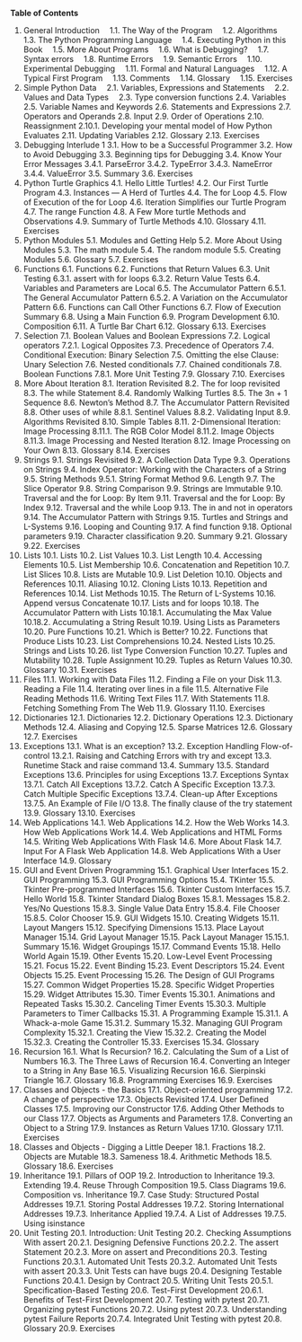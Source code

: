 **Table of Contents**

1. General Introduction
&emsp;1.1. The Way of the Program
&emsp;1.2. Algorithms
&emsp;1.3. The Python Programming Language
&emsp;1.4. Executing Python in this Book
&emsp;1.5. More About Programs
&emsp;1.6. What is Debugging?
&emsp;1.7. Syntax errors
&emsp;1.8. Runtime Errors
&emsp;1.9. Semantic Errors
&emsp;1.10. Experimental Debugging
&emsp;1.11. Formal and Natural Languages
&emsp;1.12. A Typical First Program
&emsp;1.13. Comments
&emsp;1.14. Glossary
&emsp;1.15. Exercises
2. Simple Python Data
&emsp;2.1. Variables, Expressions and Statements
&emsp;2.2. Values and Data Types
&emsp;2.3. Type conversion functions
2.4. Variables
2.5. Variable Names and Keywords
2.6. Statements and Expressions
2.7. Operators and Operands
2.8. Input
2.9. Order of Operations
2.10. Reassignment
2.10.1. Developing your mental model of How Python Evaluates
2.11. Updating Variables
2.12. Glossary
2.13. Exercises
3. Debugging Interlude 1
3.1. How to be a Successful Programmer
3.2. How to Avoid Debugging
3.3. Beginning tips for Debugging
3.4. Know Your Error Messages
3.4.1. ParseError
3.4.2. TypeError
3.4.3. NameError
3.4.4. ValueError
3.5. Summary
3.6. Exercises
4. Python Turtle Graphics
4.1. Hello Little Turtles!
4.2. Our First Turtle Program
4.3. Instances — A Herd of Turtles
4.4. The for Loop
4.5. Flow of Execution of the for Loop
4.6. Iteration Simplifies our Turtle Program
4.7. The range Function
4.8. A Few More turtle Methods and Observations
4.9. Summary of Turtle Methods
4.10. Glossary
4.11. Exercises
5. Python Modules
5.1. Modules and Getting Help
5.2. More About Using Modules
5.3. The math module
5.4. The random module
5.5. Creating Modules
5.6. Glossary
5.7. Exercises
6. Functions
6.1. Functions
6.2. Functions that Return Values
6.3. Unit Testing
6.3.1. assert with for loops
6.3.2. Return Value Tests
6.4. Variables and Parameters are Local
6.5. The Accumulator Pattern
6.5.1. The General Accumulator Pattern
6.5.2. A Variation on the Accumulator Pattern
6.6. Functions can Call Other Functions
6.7. Flow of Execution Summary
6.8. Using a Main Function
6.9. Program Development
6.10. Composition
6.11. A Turtle Bar Chart
6.12. Glossary
6.13. Exercises
7. Selection
7.1. Boolean Values and Boolean Expressions
7.2. Logical operators
7.2.1. Logical Opposites
7.3. Precedence of Operators
7.4. Conditional Execution: Binary Selection
7.5. Omitting the else Clause: Unary Selection
7.6. Nested conditionals
7.7. Chained conditionals
7.8. Boolean Functions
7.8.1. More Unit Testing
7.9. Glossary
7.10. Exercises
8. More About Iteration
8.1. Iteration Revisited
8.2. The for loop revisited
8.3. The while Statement
8.4. Randomly Walking Turtles
8.5. The 3n + 1 Sequence
8.6. Newton’s Method
8.7. The Accumulator Pattern Revisited
8.8. Other uses of while
8.8.1. Sentinel Values
8.8.2. Validating Input
8.9. Algorithms Revisited
8.10. Simple Tables
8.11. 2-Dimensional Iteration: Image Processing
8.11.1. The RGB Color Model
8.11.2. Image Objects
8.11.3. Image Processing and Nested Iteration
8.12. Image Processing on Your Own
8.13. Glossary
8.14. Exercises
9. Strings
9.1. Strings Revisited
9.2. A Collection Data Type
9.3. Operations on Strings
9.4. Index Operator: Working with the Characters of a String
9.5. String Methods
9.5.1. String Format Method
9.6. Length
9.7. The Slice Operator
9.8. String Comparison
9.9. Strings are Immutable
9.10. Traversal and the for Loop: By Item
9.11. Traversal and the for Loop: By Index
9.12. Traversal and the while Loop
9.13. The in and not in operators
9.14. The Accumulator Pattern with Strings
9.15. Turtles and Strings and L-Systems
9.16. Looping and Counting
9.17. A find function
9.18. Optional parameters
9.19. Character classification
9.20. Summary
9.21. Glossary
9.22. Exercises
10. Lists
10.1. Lists
10.2. List Values
10.3. List Length
10.4. Accessing Elements
10.5. List Membership
10.6. Concatenation and Repetition
10.7. List Slices
10.8. Lists are Mutable
10.9. List Deletion
10.10. Objects and References
10.11. Aliasing
10.12. Cloning Lists
10.13. Repetition and References
10.14. List Methods
10.15. The Return of L-Systems
10.16. Append versus Concatenate
10.17. Lists and for loops
10.18. The Accumulator Pattern with Lists
10.18.1. Accumulating the Max Value
10.18.2. Accumulating a String Result
10.19. Using Lists as Parameters
10.20. Pure Functions
10.21. Which is Better?
10.22. Functions that Produce Lists
10.23. List Comprehensions
10.24. Nested Lists
10.25. Strings and Lists
10.26. list Type Conversion Function
10.27. Tuples and Mutability
10.28. Tuple Assignment
10.29. Tuples as Return Values
10.30. Glossary
10.31. Exercises
11. Files
11.1. Working with Data Files
11.2. Finding a File on your Disk
11.3. Reading a File
11.4. Iterating over lines in a file
11.5. Alternative File Reading Methods
11.6. Writing Text Files
11.7. With Statements
11.8. Fetching Something From The Web
11.9. Glossary
11.10. Exercises
12. Dictionaries
12.1. Dictionaries
12.2. Dictionary Operations
12.3. Dictionary Methods
12.4. Aliasing and Copying
12.5. Sparse Matrices
12.6. Glossary
12.7. Exercises
13. Exceptions
13.1. What is an exception?
13.2. Exception Handling Flow-of-control
13.2.1. Raising and Catching Errors with try and except
13.3. Runetime Stack and raise command
13.4. Summary
13.5. Standard Exceptions
13.6. Principles for using Exceptions
13.7. Exceptions Syntax
13.7.1. Catch All Exceptions
13.7.2. Catch A Specific Exception
13.7.3. Catch Multiple Specific Exceptions
13.7.4. Clean-up After Exceptions
13.7.5. An Example of File I/O
13.8. The finally clause of the try statement
13.9. Glossary
13.10. Exercises
14. Web Applications
14.1. Web Applications
14.2. How the Web Works
14.3. How Web Applications Work
14.4. Web Applications and HTML Forms
14.5. Writing Web Applications With Flask
14.6. More About Flask
14.7. Input For A Flask Web Application
14.8. Web Applications With a User Interface
14.9. Glossary
15. GUI and Event Driven Programming
15.1. Graphical User Interfaces
15.2. GUI Programming
15.3. GUI Programming Options
15.4. TKinter
15.5. Tkinter Pre-programmed Interfaces
15.6. Tkinter Custom Interfaces
15.7. Hello World
15.8. Tkinter Standard Dialog Boxes
15.8.1. Messages
15.8.2. Yes/No Questions
15.8.3. Single Value Data Entry
15.8.4. File Chooser
15.8.5. Color Chooser
15.9. GUI Widgets
15.10. Creating Widgets
15.11. Layout Mangers
15.12. Specifying Dimensions
15.13. Place Layout Manager
15.14. Grid Layout Manager
15.15. Pack Layout Manager
15.15.1. Summary
15.16. Widget Groupings
15.17. Command Events
15.18. Hello World Again
15.19. Other Events
15.20. Low-Level Event Processing
15.21. Focus
15.22. Event Binding
15.23. Event Descriptors
15.24. Event Objects
15.25. Event Processing
15.26. The Design of GUI Programs
15.27. Common Widget Properties
15.28. Specific Widget Properties
15.29. Widget Attributes
15.30. Timer Events
15.30.1. Animations and Repeated Tasks
15.30.2. Canceling Timer Events
15.30.3. Multiple Parameters to Timer Callbacks
15.31. A Programming Example
15.31.1. A Whack-a-mole Game
15.31.2. Summary
15.32. Managing GUI Program Complexity
15.32.1. Creating the View
15.32.2. Creating the Model
15.32.3. Creating the Controller
15.33. Exercises
15.34. Glossary
16. Recursion
16.1. What Is Recursion?
16.2. Calculating the Sum of a List of Numbers
16.3. The Three Laws of Recursion
16.4. Converting an Integer to a String in Any Base
16.5. Visualizing Recursion
16.6. Sierpinski Triangle
16.7. Glossary
16.8. Programming Exercises
16.9. Exercises
17. Classes and Objects - the Basics
17.1. Object-oriented programming
17.2. A change of perspective
17.3. Objects Revisited
17.4. User Defined Classes
17.5. Improving our Constructor
17.6. Adding Other Methods to our Class
17.7. Objects as Arguments and Parameters
17.8. Converting an Object to a String
17.9. Instances as Return Values
17.10. Glossary
17.11. Exercises
18. Classes and Objects - Digging a Little Deeper
18.1. Fractions
18.2. Objects are Mutable
18.3. Sameness
18.4. Arithmetic Methods
18.5. Glossary
18.6. Exercises
19. Inheritance
19.1. Pillars of OOP
19.2. Introduction to Inheritance
19.3. Extending
19.4. Reuse Through Composition
19.5. Class Diagrams
19.6. Composition vs. Inheritance
19.7. Case Study: Structured Postal Addresses
19.7.1. Storing Postal Addresses
19.7.2. Storing International Addresses
19.7.3. Inheritance Applied
19.7.4. A List of Addresses
19.7.5. Using isinstance
20. Unit Testing
20.1. Introduction: Unit Testing
20.2. Checking Assumptions With assert
20.2.1. Designing Defensive Functions
20.2.2. The assert Statement
20.2.3. More on assert and Preconditions
20.3. Testing Functions
20.3.1. Automated Unit Tests
20.3.2. Automated Unit Tests with assert
20.3.3. Unit Tests can have bugs
20.4. Designing Testable Functions
20.4.1. Design by Contract
20.5. Writing Unit Tests
20.5.1. Specification-Based Testing
20.6. Test-First Development
20.6.1. Benefits of Test-First Development
20.7. Testing with pytest
20.7.1. Organizing pytest Functions
20.7.2. Using pytest
20.7.3. Understanding pytest Failure Reports
20.7.4. Integrated Unit Testing with pytest
20.8. Glossary
20.9. Exercises
